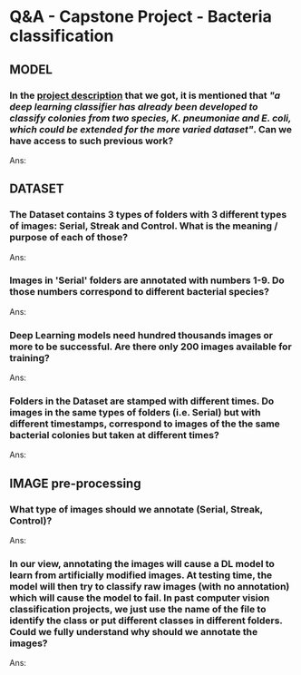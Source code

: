 # Q&A - Capstone Project - Bacteria classification


## MODEL

### In the [project description](https://github.com/deibyrios/bacteria-classification/blob/master/README.md) that we got, it is mentioned that _"a deep learning classifier has already been developed to classify colonies from two species, K. pneumoniae and E. coli, which could be extended for the more varied dataset"_. Can we have access to such previous work?
Ans:

## DATASET

### The Dataset contains 3 types of folders with 3 different types of images: Serial, Streak and Control. What is the meaning / purpose of each of those? 
Ans: 

### Images in 'Serial' folders are annotated with numbers 1-9. Do those numbers correspond to different bacterial species?
Ans:

### Deep Learning models need hundred thousands images or more to be successful. Are there only 200 images available for training?
Ans: 

### Folders in the Dataset are stamped with different times. Do images in the same types of folders (i.e. Serial) but with different timestamps, correspond to images of the the same bacterial colonies but taken at different times?
Ans: 
 

## IMAGE pre-processing

### What type of images should we annotate (Serial, Streak, Control)? 
Ans:

### In our view, annotating the images will cause a DL model to learn from artificially modified images. At testing time, the model will then try to classify raw images (with no annotation) which will cause the model to fail. In past computer vision classification projects, we just use the name of the file to identify the class or put different classes in different folders. Could we fully understand why should we annotate the images?
Ans:
